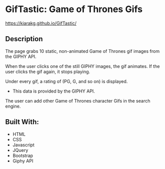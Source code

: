 # GifTastic: Game of Thrones Gifs

https://kiarakg.github.io/GifTastic/

## Description
The page grabs 10 static, non-animated Game of Thrones gif images from the GIPHY API.

When the user clicks one of the still GIPHY images, the gif animates. If the user clicks the gif again, it stops playing.

Under every gif, a rating of (PG, G, and so on) is displayed.
* This data is provided by the GIPHY API.

The user can add other Game of Thrones character Gifs in the search engine.

## Built With:
* HTML
* CSS
* Javascript
* JQuery
* Bootstrap 
* Giphy API
